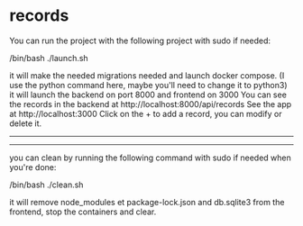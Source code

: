 # records

You can run the project with the following project with sudo if needed:

/bin/bash ./launch.sh

it will make the needed migrations needed and launch docker compose. (I use the python command here, maybe you'll need to change it to python3)
it will launch the backend on port 8000 and frontend on 3000
You can see the records in the backend at http://localhost:8000/api/records
See the app at http://localhost:3000
Click on the + to add a record, you can modify or delete it.

--------------------------------------
--------------------------------------


you can clean by running the following command with sudo if needed when you're done:

/bin/bash ./clean.sh

it will remove node_modules et package-lock.json and db.sqlite3 from the frontend, stop the containers and clear.
